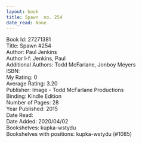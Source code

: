 ```yaml
---
layout: book
title: Spawn  no. 254
date_read: None
---
```


Book Id: 27271381<br />
Title: Spawn #254<br />
Author: Paul Jenkins<br />
Author l-f: Jenkins, Paul<br />
Additional Authors: Todd McFarlane, Jonboy Meyers<br />
ISBN: <br />
My Rating: 0<br />
Average Rating: 3.20<br />
Publisher: Image - Todd McFarlane Productions<br />
Binding: Kindle Edition<br />
Number of Pages: 28<br />
Year Published: 2015<br />
Date Read: <br />
Date Added: 2020/04/02<br />
Bookshelves: kupka-wstydu<br />
Bookshelves with positions: kupka-wstydu (#1085)<br />

